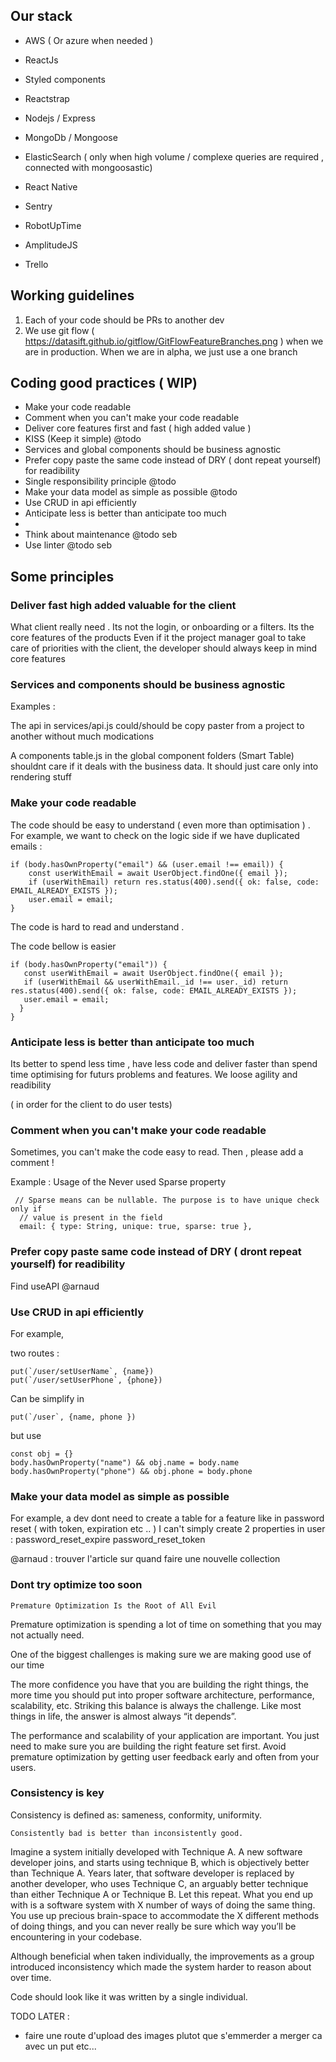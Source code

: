 
## Our stack

- AWS ( Or azure when needed )


- ReactJs
- Styled components
- Reactstrap
- Nodejs / Express 
- MongoDb / Mongoose 

- ElasticSearch ( only when high volume / complexe queries are required , connected with mongoosastic) 
- React Native

- Sentry
- RobotUpTime

- AmplitudeJS
- Trello 


## Working guidelines

1) Each of your code should be PRs to another dev
2) We use git flow  ( https://datasift.github.io/gitflow/GitFlowFeatureBranches.png ) when we are in production. When we are in alpha, we just use a one branch



## Coding good practices ( WIP)


- Make your code readable 
- Comment when you can't make your code readable
- Deliver core features first and fast ( high added value )
- KISS (Keep it simple) @todo 
- Services and global components should be business agnostic
- Prefer copy paste the same code instead of DRY ( dont repeat yourself) for readibility
- Single responsibility principle @todo 
- Make your data model as simple as possible  @todo 
- Use CRUD in api efficiently
- Anticipate less is better than anticipate too much
-
- Think about maintenance @todo seb
- Use linter @todo seb







## Some principles

### Deliver fast high added valuable for the client

What client really need . Its not the login, or onboarding or a filters. Its the core features of the products
Even if it the project manager goal to take care of priorities with the client, the developer should always keep in mind core features

### Services and components should be business agnostic

Examples :

The api in services/api.js could/should be copy paster from a project to another without much modications

A components table.js in the global component folders (Smart Table) shouldnt care if it deals with the business data. It should just care only into rendering stuff



### Make your code readable

The code should be easy to understand ( even more than optimisation ) . For example, we want to check on the logic side if we have duplicated emails : 

```
if (body.hasOwnProperty("email") && (user.email !== email)) {
    const userWithEmail = await UserObject.findOne({ email });
    if (userWithEmail) return res.status(400).send({ ok: false, code: EMAIL_ALREADY_EXISTS });
    user.email = email;
}
```

The code is hard to read and understand . 

The code bellow is easier

```
if (body.hasOwnProperty("email")) {
   const userWithEmail = await UserObject.findOne({ email });
   if (userWithEmail && userWithEmail._id !== user._id) return res.status(400).send({ ok: false, code: EMAIL_ALREADY_EXISTS });
   user.email = email;
  }
}
```


### Anticipate less is better than anticipate too much

Its better to spend less time , have less code and deliver faster than spend time optimising for futurs problems and features. We loose agility and readibility





 ( in order for the client to do user tests) 





### Comment when you can't make your code readable

Sometimes, you can't make the code easy to read. Then , please add a comment ! 

Example : Usage of the Never used Sparse property


```
 // Sparse means can be nullable. The purpose is to have unique check only if
  // value is present in the field
  email: { type: String, unique: true, sparse: true },
  ```
  
  
### Prefer copy paste same code instead of DRY ( dront repeat yourself) for readibility

Find useAPI @arnaud


### Use CRUD in api efficiently

For example, 

two routes : 

```
put(`/user/setUserName`, {name})
put(`/user/setUserPhone`, {phone})
```

Can be simplify in
```
put(`/user`, {name, phone }) 
```
but use 
```
const obj = {}
body.hasOwnProperty("name") && obj.name = body.name
body.hasOwnProperty("phone") && obj.phone = body.phone
```


### Make your data model as simple as possible 

For example, a dev dont need to create a table for a feature like in password reset ( with token, expiration etc .. ) I can't simply create 2 properties in user : 
password_reset_expire
password_reset_token


@arnaud : trouver l'article sur quand faire une nouvelle collection 


### Dont try optimize too soon

```Premature Optimization Is the Root of All Evil```

Premature optimization is spending a lot of time on something that you may not actually need. 

One of the biggest challenges is making sure we are making good use of our time


The more confidence you have that you are building the right things, the more time you should put into proper software architecture, performance, scalability, etc. Striking this balance is always the challenge. Like most things in life, the answer is almost always “it depends”.

The performance and scalability of your application are important. You just need to make sure you are building the right feature set first. Avoid premature optimization by getting user feedback early and often from your users.



### Consistency is key

Consistency is defined as: sameness, conformity, uniformity.

``` Consistently bad is better than inconsistently good. ```

Imagine a system initially developed with Technique A. A new software developer joins, and starts using technique B, which is objectively better than Technique A. Years later, that software developer is replaced by another developer, who uses Technique C, an arguably better technique than either Technique A or Technique B. Let this repeat.
What you end up with is a software system with X number of ways of doing the same thing. You use up precious brain-space to accommodate the X different methods of doing things, and you can never really be sure which way you’ll be encountering in your codebase.

Although beneficial when taken individually, the improvements as a group introduced inconsistency which made the system harder to reason about over time.

Code should look like it was written by a single individual.





TODO LATER : 

- faire une route d'upload des images plutot que s'emmerder a merger ca avec un put etc... 
